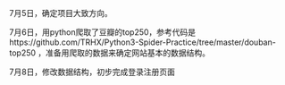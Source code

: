 7月5日，确定项目大致方向。

7月6日，用python爬取了豆瓣的top250，参考代码是https://github.com/TRHX/Python3-Spider-Practice/tree/master/douban-top250 ，准备用爬取的数据来确定网站基本的数据结构。

7月8日，修改数据结构，初步完成登录注册页面